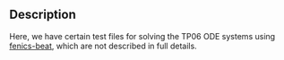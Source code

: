 ## Description 

Here, we have certain test files for solving the TP06 ODE systems using [fenics-beat](https://github.com/finsberg/fenics-beat), which are not described in full details.
